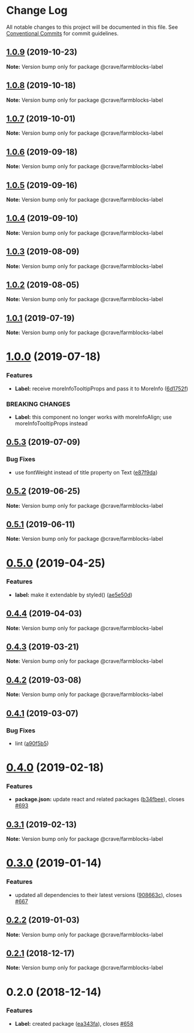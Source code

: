 # Change Log

All notable changes to this project will be documented in this file.
See [Conventional Commits](https://conventionalcommits.org) for commit guidelines.

## [1.0.9](https://github.com/CraveFood/farmblocks/compare/@crave/farmblocks-label@1.0.8...@crave/farmblocks-label@1.0.9) (2019-10-23)

**Note:** Version bump only for package @crave/farmblocks-label





## [1.0.8](https://github.com/CraveFood/farmblocks/compare/@crave/farmblocks-label@1.0.7...@crave/farmblocks-label@1.0.8) (2019-10-18)

**Note:** Version bump only for package @crave/farmblocks-label





## [1.0.7](https://github.com/CraveFood/farmblocks/compare/@crave/farmblocks-label@1.0.6...@crave/farmblocks-label@1.0.7) (2019-10-01)

**Note:** Version bump only for package @crave/farmblocks-label





## [1.0.6](https://github.com/CraveFood/farmblocks/compare/@crave/farmblocks-label@1.0.5...@crave/farmblocks-label@1.0.6) (2019-09-18)

**Note:** Version bump only for package @crave/farmblocks-label





## [1.0.5](https://github.com/CraveFood/farmblocks/compare/@crave/farmblocks-label@1.0.4...@crave/farmblocks-label@1.0.5) (2019-09-16)

**Note:** Version bump only for package @crave/farmblocks-label





## [1.0.4](https://github.com/CraveFood/farmblocks/compare/@crave/farmblocks-label@1.0.3...@crave/farmblocks-label@1.0.4) (2019-09-10)

**Note:** Version bump only for package @crave/farmblocks-label





## [1.0.3](https://github.com/CraveFood/farmblocks/compare/@crave/farmblocks-label@1.0.2...@crave/farmblocks-label@1.0.3) (2019-08-09)

**Note:** Version bump only for package @crave/farmblocks-label





## [1.0.2](https://github.com/CraveFood/farmblocks/compare/@crave/farmblocks-label@1.0.1...@crave/farmblocks-label@1.0.2) (2019-08-05)

**Note:** Version bump only for package @crave/farmblocks-label





## [1.0.1](https://github.com/CraveFood/farmblocks/compare/@crave/farmblocks-label@1.0.0...@crave/farmblocks-label@1.0.1) (2019-07-19)

**Note:** Version bump only for package @crave/farmblocks-label





# [1.0.0](https://github.com/CraveFood/farmblocks/compare/@crave/farmblocks-label@0.5.3...@crave/farmblocks-label@1.0.0) (2019-07-18)


### Features

* **Label:** receive moreInfoTooltipProps and pass it to MoreInfo ([6d1752f](https://github.com/CraveFood/farmblocks/commit/6d1752f))


### BREAKING CHANGES

* **Label:** this component no longer works with moreInfoAlign; use moreInfoTooltipProps instead





## [0.5.3](https://github.com/CraveFood/farmblocks/compare/@crave/farmblocks-label@0.5.2...@crave/farmblocks-label@0.5.3) (2019-07-09)


### Bug Fixes

* use fontWeight instead of title property on Text ([e87f9da](https://github.com/CraveFood/farmblocks/commit/e87f9da))





## [0.5.2](https://github.com/CraveFood/farmblocks/compare/@crave/farmblocks-label@0.5.1...@crave/farmblocks-label@0.5.2) (2019-06-25)

**Note:** Version bump only for package @crave/farmblocks-label





## [0.5.1](https://github.com/CraveFood/farmblocks/compare/@crave/farmblocks-label@0.5.0...@crave/farmblocks-label@0.5.1) (2019-06-11)

**Note:** Version bump only for package @crave/farmblocks-label





# [0.5.0](https://github.com/CraveFood/farmblocks/compare/@crave/farmblocks-label@0.4.4...@crave/farmblocks-label@0.5.0) (2019-04-25)


### Features

* **label:** make it extendable by styled() ([ae5e50d](https://github.com/CraveFood/farmblocks/commit/ae5e50d))





## [0.4.4](https://github.com/CraveFood/farmblocks/compare/@crave/farmblocks-label@0.4.3...@crave/farmblocks-label@0.4.4) (2019-04-03)

**Note:** Version bump only for package @crave/farmblocks-label





## [0.4.3](https://github.com/CraveFood/farmblocks/compare/@crave/farmblocks-label@0.4.2...@crave/farmblocks-label@0.4.3) (2019-03-21)

**Note:** Version bump only for package @crave/farmblocks-label





## [0.4.2](https://github.com/CraveFood/farmblocks/compare/@crave/farmblocks-label@0.4.1...@crave/farmblocks-label@0.4.2) (2019-03-08)

**Note:** Version bump only for package @crave/farmblocks-label





## [0.4.1](https://github.com/CraveFood/farmblocks/compare/@crave/farmblocks-label@0.4.0...@crave/farmblocks-label@0.4.1) (2019-03-07)


### Bug Fixes

* lint ([a90f5b5](https://github.com/CraveFood/farmblocks/commit/a90f5b5))





# [0.4.0](https://github.com/CraveFood/farmblocks/compare/@crave/farmblocks-label@0.3.1...@crave/farmblocks-label@0.4.0) (2019-02-18)


### Features

* **package.json:** update react and related packages ([b34fbee](https://github.com/CraveFood/farmblocks/commit/b34fbee)), closes [#693](https://github.com/CraveFood/farmblocks/issues/693)





## [0.3.1](https://github.com/CraveFood/farmblocks/compare/@crave/farmblocks-label@0.3.0...@crave/farmblocks-label@0.3.1) (2019-02-13)

**Note:** Version bump only for package @crave/farmblocks-label





# [0.3.0](https://github.com/CraveFood/farmblocks/compare/@crave/farmblocks-label@0.2.2...@crave/farmblocks-label@0.3.0) (2019-01-14)


### Features

* updated all dependencies to their latest versions ([908663c](https://github.com/CraveFood/farmblocks/commit/908663c)), closes [#667](https://github.com/CraveFood/farmblocks/issues/667)





<a name="0.2.2"></a>
## [0.2.2](https://github.com/CraveFood/farmblocks/compare/@crave/farmblocks-label@0.2.1...@crave/farmblocks-label@0.2.2) (2019-01-03)




**Note:** Version bump only for package @crave/farmblocks-label

<a name="0.2.1"></a>
## [0.2.1](https://github.com/CraveFood/farmblocks/compare/@crave/farmblocks-label@0.2.0...@crave/farmblocks-label@0.2.1) (2018-12-17)




**Note:** Version bump only for package @crave/farmblocks-label

<a name="0.2.0"></a>
# 0.2.0 (2018-12-14)


### Features

* **Label:** created package ([ea343fa](https://github.com/CraveFood/farmblocks/commit/ea343fa)), closes [#658](https://github.com/CraveFood/farmblocks/issues/658)
